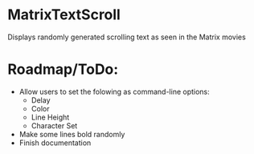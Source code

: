 # MatrixTextScroll
Displays randomly generated scrolling text as seen in the Matrix movies

# Roadmap/ToDo:
- Allow users to set the folowing as command-line options:
    - Delay
    - Color
    - Line Height
    - Character Set
- Make some lines bold randomly
- Finish documentation
